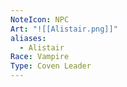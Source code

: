 ```yaml
---
NoteIcon: NPC
Art: "![[Alistair.png]]"
aliases:
  - Alistair
Race: Vampire
Type: Coven Leader
---
```

